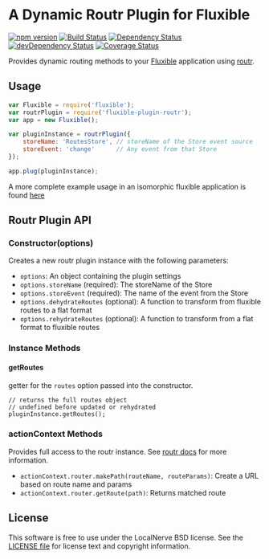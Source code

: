 # A Dynamic Routr Plugin for Fluxible

[![npm version](https://badge.fury.io/js/fluxible-plugin-dynamic-routr.svg)](http://badge.fury.io/js/fluxible-plugin-dynamic-routr)
[![Build Status](https://travis-ci.org/localnerve/fluxible-plugin-dynamic-routr.svg?branch=master)](https://travis-ci.org/localnerve/fluxible-plugin-dynamic-routr)
[![Dependency Status](https://david-dm.org/localnerve/fluxible-plugin-dynamic-routr.svg)](https://david-dm.org/localnerve/fluxible-plugin-dynamic-routr)
[![devDependency Status](https://david-dm.org/localnerve/fluxible-plugin-dynamic-routr/dev-status.svg)](https://david-dm.org/localnerve/fluxible-plugin-dynamic-routr#info=devDependencies)
[![Coverage Status](https://coveralls.io/repos/localnerve/fluxible-plugin-dynamic-routr/badge.png?branch=master)](https://coveralls.io/r/localnerve/fluxible-plugin-dynamic-routr?branch=master)

Provides dynamic routing methods to your [Fluxible](https://github.com/yahoo/fluxible) application using [routr](https://github.com/yahoo/routr).

## Usage

```js
var Fluxible = require('fluxible');
var routrPlugin = require('fluxible-plugin-routr');
var app = new Fluxible();

var pluginInstance = routrPlugin({
    storeName: 'RoutesStore', // storeName of the Store event source
    storeEvent: 'change'      // Any event from that Store
});

app.plug(pluginInstance);
```

A more complete example usage in an isomorphic fluxible application is found [here](https://github.com/localnerve/flux-react-example)

## Routr Plugin API
### Constructor(options)

Creates a new routr plugin instance with the following parameters:

 * `options`: An object containing the plugin settings
 * `options.storeName` (required): The storeName of the Store
 * `options.storeEvent` (required): The name of the event from the Store
 * `options.dehydrateRoutes` (optional): A function to transform from fluxible routes to a flat format
 * `options.rehydrateRoutes` (optional): A function to transform from a flat format to fluxible routes

### Instance Methods

#### getRoutes

getter for the `routes` option passed into the constructor.

```
// returns the full routes object
// undefined before updated or rehydrated
pluginInstance.getRoutes();
```

### actionContext Methods

Provides full access to the routr instance. See [routr docs](https://github.com/yahoo/routr) for more information.

 * `actionContext.router.makePath(routeName, routeParams)`: Create a URL based on route name and params
 * `actionContext.router.getRoute(path)`: Returns matched route

## License

This software is free to use under the LocalNerve BSD license.
See the [LICENSE file][] for license text and copyright information.

[LICENSE file]: https://github.com/localnerve/fluxible-plugin-dynamic-routr/blob/master/LICENSE.md
